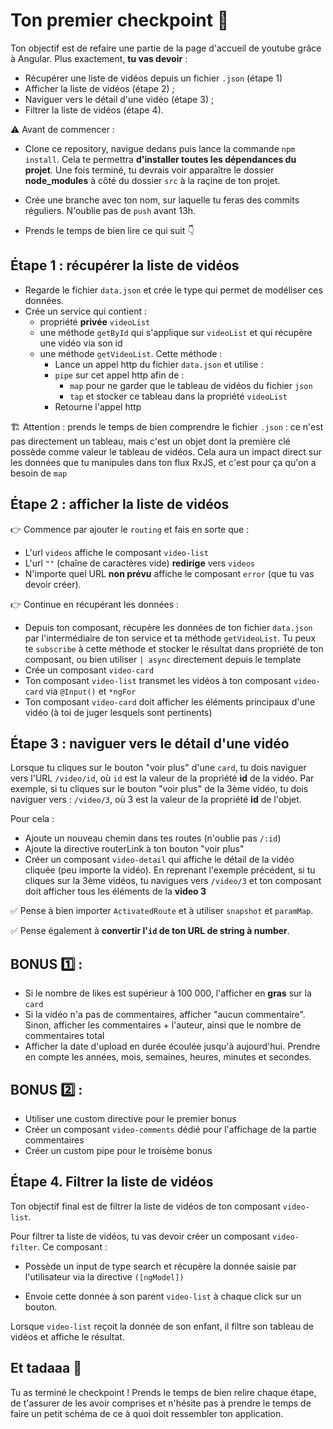 # Ton premier checkpoint 🐥
 
Ton objectif est de refaire une partie de la page d'accueil de youtube grâce à Angular. Plus exactement, **tu vas devoir** :
  
 * Récupérer une liste de vidéos depuis un fichier `.json` (étape 1) 
* Afficher la liste de vidéos (étape 2) ;
* Naviguer vers le détail d'une vidéo (étape 3) ;
* Filtrer la liste de vidéos (étape 4).

 
⚠️ Avant de commencer : 
*  Clone ce repository, navigue dedans puis lance la commande `npm install`. Cela te permettra **d'installer toutes les dépendances du projet**. Une fois terminé, tu devrais voir apparaître le dossier **node_modules** à côté du dossier `src` à la raçine de ton projet.

*  Crée une branche avec ton nom, sur laquelle tu feras des commits réguliers. N'oublie pas de `push` avant 13h.
* Prends le temps de bien lire ce qui suit 👇



## Étape 1 : récupérer la liste de vidéos

- Regarde le fichier `data.json` et crée le type qui permet de modéliser ces données.
- Crée un service qui contient : 
	- propriété **privée** `videoList` 
	- une méthode `getById` qui s'applique sur `videoList` et qui récupère une vidéo via son id 
	- une méthode `getVideoList`. Cette méthode : 
		- Lance un appel http du fichier `data.json` et utilise :
		-  `pipe` sur cet appel http afin de :
			- `map` pour ne garder que le tableau de vidéos du fichier `json`
			-  `tap` et stocker ce tableau dans la propriété `videoList` 
		- Retourne l'appel http



🏗️ Attention : prends le temps de bien comprendre le fichier `.json` : ce n'est pas directement un tableau, mais c'est un objet dont la première clé possède comme valeur le tableau de vidéos. Cela aura un impact direct sur les données que tu manipules dans ton flux RxJS, et c'est pour ça qu'on a besoin de `map`




## Étape 2 : afficher la liste de vidéos

👉 Commence par ajouter le `routing` et fais en sorte que :

* L'url `videos` affiche le composant `video-list`
* L'url `""` (chaîne de caractères vide) **redirige** vers `videos`
* N'importe quel URL **non prévu** affiche le composant `error` (que tu vas devoir créer).

👉 Continue en récupérant les données :
 * Depuis ton composant, récupère les données de ton fichier `data.json` par l'intermédiaire de ton service et ta méthode `getVideoList`. Tu peux te `subscribe` à cette méthode et stocker le résultat dans propriété de ton composant, ou bien utiliser `| async` directement depuis le template
 * Crée un composant `video-card`
* Ton composant `video-list`  transmet les vidéos à ton composant `video-card` via `@Input()` et `*ngFor`
* Ton composant `video-card` doit afficher les éléments principaux d'une vidéo (à toi de juger lesquels sont pertinents)

  

## Étape 3 : naviguer vers le détail d'une vidéo

  

Lorsque tu cliques sur le bouton "voir plus" d'une `card`, tu dois naviguer vers l'URL `/video/id`, où `id` est la valeur de la propriété **id** de la vidéo. Par exemple, si tu cliques sur le bouton "voir plus" de la 3ème vidéo, tu dois naviguer vers : `/video/3`, où 3 est la valeur de la propriété **id** de l'objet.

  

Pour cela :

* Ajoute un nouveau chemin dans tes routes (n'oublie pas `/:id`)
* Ajoute la directive routerLink à ton bouton "voir plus"
* Créer un composant `video-detail` qui affiche le détail de la vidéo cliquée (peu importe la vidéo). En reprenant l'exemple précédent, si tu cliques sur la 3ème vidéos, tu navigues vers `/video/3` et ton composant doit afficher tous les éléments  de la **video 3**
  

✅ Pense à bien importer `ActivatedRoute` et à utiliser `snapshot` et `paramMap`.

✅ Pense également à **convertir l'`id` de ton URL de string à number**.


## BONUS 1️⃣ : 
* Si le nombre de likes est supérieur à 100 000, l'afficher en **gras** sur la `card`
* Si la vidéo n'a pas de commentaires, afficher "aucun commentaire". Sinon, afficher les commentaires + l'auteur, ainsi que le nombre de commentaires total
* Afficher la date d'upload en durée écoulée jusqu'à aujourd'hui. Prendre en compte les années, mois, semaines, heures, minutes et secondes.
  
## BONUS 2️⃣ : 
- Utiliser une custom directive pour le premier bonus
- Créer un composant `video-comments`  dédié pour l'affichage de la partie commentaires
- Créer un custom pipe pour le troisème bonus
  

## Étape 4. Filtrer la liste de vidéos

  
Ton objectif final est de filtrer la liste de vidéos de ton composant `video-list`.

  
Pour filtrer ta liste de vidéos, tu vas devoir créer un composant `video-filter`. Ce composant :

 
* Possède un input de type search et récupère la donnée saisie par l'utilisateur via la directive `([ngModel])`

  

* Envoie cette donnée à son parent `video-list` à chaque click sur un bouton.

  

Lorsque `video-list` reçoit la donnée de son enfant, il filtre son tableau de vidéos et affiche le résultat. 



## Et tadaaa 🥳

Tu as terminé le checkpoint ! Prends le temps de bien relire chaque étape, de t'assurer de les avoir comprises et n'hésite pas à prendre le temps de faire un petit schéma de ce à quoi doit ressembler ton application. 
